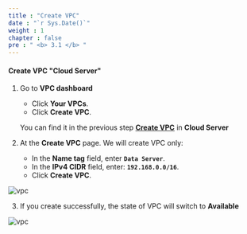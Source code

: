 ```yaml
---
title : "Create VPC"
date : "`r Sys.Date()`"
weight : 1
chapter : false
pre : " <b> 3.1 </b> "
---
```



#### Create VPC "Cloud Server"
1. Go to **VPC dashboard**
   + Click **Your VPCs**.
   + Click **Create VPC**.
   
   You can find it in the previous step [**Create VPC**](/2-CloudServer/2.1-createvpc) in **Cloud Server**

2. At the **Create VPC** page. We will create VPC only:
   + In the **Name tag** field, enter **`Data Server`**.
   + In the **IPv4 CIDR** field, enter: **`192.168.0.0/16`**.
   + Click **Create VPC**.

![vpc](/aws-fcj/ws1/images/3.dataserver/vpc-01.png)


3. If you create successfully, the state of VPC will switch to **Available**

![vpc](/aws-fcj/ws1/images/3.dataserver/vpc-02.png)

